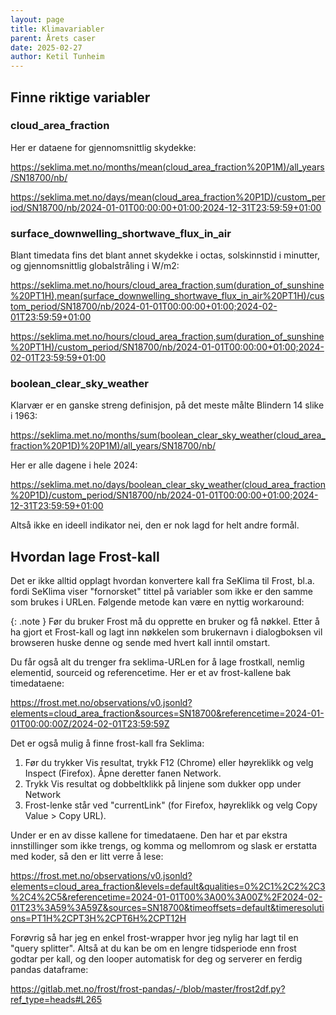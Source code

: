 ```yaml
---
layout: page
title: Klimavariabler
parent: Årets caser
date: 2025-02-27
author: Ketil Tunheim
---
```


## Finne riktige variabler

### cloud_area_fraction

Her er dataene for gjennomsnittlig skydekke:

<https://seklima.met.no/months/mean(cloud_area_fraction%20P1M)/all_years/SN18700/nb/>

<https://seklima.met.no/days/mean(cloud_area_fraction%20P1D)/custom_period/SN18700/nb/2024-01-01T00:00:00+01:00;2024-12-31T23:59:59+01:00>

### surface_downwelling_shortwave_flux_in_air

Blant timedata fins det blant annet skydekke i octas, solskinnstid i
minutter, og gjennomsnittlig globalstråling i W/m2:

<https://seklima.met.no/hours/cloud_area_fraction,sum(duration_of_sunshine%20PT1H),mean(surface_downwelling_shortwave_flux_in_air%20PT1H)/custom_period/SN18700/nb/2024-01-01T00:00:00+01:00;2024-02-01T23:59:59+01:00>

<https://seklima.met.no/hours/cloud_area_fraction,sum(duration_of_sunshine%20PT1H)/custom_period/SN18700/nb/2024-01-01T00:00:00+01:00;2024-02-01T23:59:59+01:00>

### boolean_clear_sky_weather

Klarvær er en ganske streng definisjon, på det meste målte Blindern 14
slike i 1963:

<https://seklima.met.no/months/sum(boolean_clear_sky_weather(cloud_area_fraction%20P1D)%20P1M)/all_years/SN18700/nb/>

Her er alle dagene i hele 2024:

<https://seklima.met.no/days/boolean_clear_sky_weather(cloud_area_fraction%20P1D)/custom_period/SN18700/nb/2024-01-01T00:00:00+01:00;2024-12-31T23:59:59+01:00>

Altså ikke en ideell indikator nei, den er nok lagd for helt andre formål.

## Hvordan lage Frost-kall

Det er ikke alltid opplagt hvordan konvertere kall fra SeKlima til Frost, bl.a.
fordi SeKlima viser "fornorsket" tittel på variabler som ikke er den samme som
brukes i URLen. Følgende metode kan være en nyttig workaround:

{: .note }
Før du bruker Frost må du opprette en bruker og få nøkkel. Etter å ha gjort et
Frost-kall og lagt inn nøkkelen som brukernavn i dialogboksen vil browseren huske
denne og sende med hvert kall inntil omstart.

Du får også alt du trenger fra seklima-URLen for å lage frostkall, nemlig
elementid, sourceid og referencetime. Her er et av frost-kallene bak
timedataene:

<https://frost.met.no/observations/v0.jsonld?elements=cloud_area_fraction&sources=SN18700&referencetime=2024-01-01T00:00:00Z/2024-02-01T23:59:59Z>

Det er også mulig å finne frost-kall fra Seklima:

1. Før du trykker Vis resultat, trykk F12 (Chrome) eller høyreklikk og velg
Inspect (Firefox). Åpne deretter fanen Network.
2. Trykk Vis resultat og dobbeltklikk på linjene som dukker opp under
Network
3. Frost-lenke står ved "currentLink" (for Firefox, høyreklikk og velg Copy Value > Copy URL).

Under er en av disse kallene for timedataene.
Den har et par ekstra innstillinger som ikke trengs, og komma
og mellomrom og slask er erstatta med koder, så den er litt verre å lese:

<https://frost.met.no/observations/v0.jsonld?elements=cloud_area_fraction&levels=default&qualities=0%2C1%2C2%2C3%2C4%2C5&referencetime=2024-01-01T00%3A00%3A00Z%2F2024-02-01T23%3A59%3A59Z&sources=SN18700&timeoffsets=default&timeresolutions=PT1H%2CPT3H%2CPT6H%2CPT12H>

Forøvrig så har jeg en enkel frost-wrapper hvor jeg nylig har lagt til en
"query splitter". Altså at du kan be om en lengre tidsperiode enn frost
godtar per kall, og den looper automatisk for deg og serverer en ferdig
pandas dataframe:

<https://gitlab.met.no/frost/frost-pandas/-/blob/master/frost2df.py?ref_type=heads#L265>

